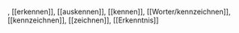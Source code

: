 , [[erkennen]], [[auskennen]], [[kennen]], [[Worter/kennzeichnen]], [[kennzeichnen]], [[zeichnen]], [[Erkenntnis]]